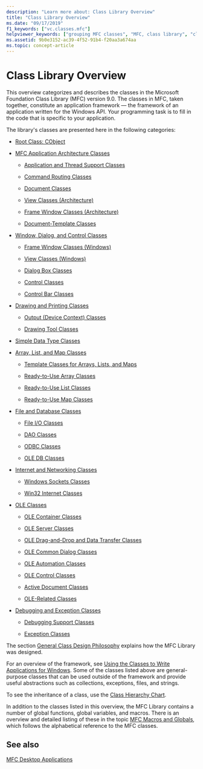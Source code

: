 ```yaml
---
description: "Learn more about: Class Library Overview"
title: "Class Library Overview"
ms.date: "09/17/2019"
f1_keywords: ["vc.classes.mfc"]
helpviewer_keywords: ["grouping MFC classes", "MFC, class library", "classes [MFC], MFC", "class libraries, MFC", "class libraries"]
ms.assetid: 9b0e3152-ac39-4f52-91b4-f20aa3a674aa
ms.topic: concept-article
---
```

# Class Library Overview

This overview categorizes and describes the classes in the Microsoft Foundation Class Library (MFC) version 9.0. The classes in MFC, taken together, constitute an application framework — the framework of an application written for the Windows API. Your programming task is to fill in the code that is specific to your application.

The library's classes are presented here in the following categories:

- [Root Class: CObject](root-class-cobject.md)

- [MFC Application Architecture Classes](mfc-application-architecture-classes.md)

  - [Application and Thread Support Classes](application-and-thread-support-classes.md)

  - [Command Routing Classes](command-routing-classes.md)

  - [Document Classes](document-classes.md)

  - [View Classes (Architecture)](view-classes-architecture.md)

  - [Frame Window Classes (Architecture)](frame-window-classes-architecture.md)

  - [Document-Template Classes](document-template-classes.md)

- [Window, Dialog, and Control Classes](window-dialog-and-control-classes.md)

  - [Frame Window Classes (Windows)](frame-window-classes-windows.md)

  - [View Classes (Windows)](view-classes-windows.md)

  - [Dialog Box Classes](dialog-box-classes.md)

  - [Control Classes](control-classes.md)

  - [Control Bar Classes](control-bar-classes.md)

- [Drawing and Printing Classes](drawing-and-printing-classes.md)

  - [Output (Device Context) Classes](output-device-context-classes.md)

  - [Drawing Tool Classes](drawing-tool-classes.md)

- [Simple Data Type Classes](simple-data-type-classes.md)

- [Array, List, and Map Classes](array-list-and-map-classes.md)

  - [Template Classes for Arrays, Lists, and Maps](template-classes-for-arrays-lists-and-maps.md)

  - [Ready-to-Use Array Classes](ready-to-use-array-classes.md)

  - [Ready-to-Use List Classes](ready-to-use-list-classes.md)

  - [Ready-to-Use Map Classes](ready-to-use-map-classes.md)

- [File and Database Classes](file-and-database-classes.md)

  - [File I/O Classes](file-i-o-classes.md)

  - [DAO Classes](dao-classes.md)

  - [ODBC Classes](odbc-classes.md)

  - [OLE DB Classes](ole-db-classes.md)

- [Internet and Networking Classes](internet-and-networking-classes.md)

  - [Windows Sockets Classes](windows-sockets-classes.md)

  - [Win32 Internet Classes](win32-internet-classes.md)

- [OLE Classes](ole-classes.md)

  - [OLE Container Classes](ole-container-classes.md)

  - [OLE Server Classes](ole-server-classes.md)

  - [OLE Drag-and-Drop and Data Transfer Classes](ole-drag-and-drop-and-data-transfer-classes.md)

  - [OLE Common Dialog Classes](ole-common-dialog-classes.md)

  - [OLE Automation Classes](ole-automation-classes.md)

  - [OLE Control Classes](ole-control-classes.md)

  - [Active Document Classes](active-document-classes.md)

  - [OLE-Related Classes](ole-related-classes.md)

- [Debugging and Exception Classes](debugging-and-exception-classes.md)

  - [Debugging Support Classes](debugging-support-classes.md)

  - [Exception Classes](exception-classes.md)

The section [General Class Design Philosophy](general-class-design-philosophy.md) explains how the MFC Library was designed.

For an overview of the framework, see [Using the Classes to Write Applications for Windows](using-the-classes-to-write-applications-for-windows.md). Some of the classes listed above are general-purpose classes that can be used outside of the framework and provide useful abstractions such as collections, exceptions, files, and strings.

To see the inheritance of a class, use the [Class Hierarchy Chart](hierarchy-chart.md).

In addition to the classes listed in this overview, the MFC Library contains a number of global functions, global variables, and macros. There is an overview and detailed listing of these in the topic [MFC Macros and Globals](reference/mfc-macros-and-globals.md), which follows the alphabetical reference to the MFC classes.

## See also

[MFC Desktop Applications](mfc-desktop-applications.md)
